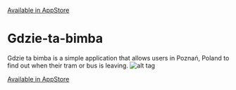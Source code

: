 [Available in AppStore](https://apps.apple.com/us/app/gdzie-ta-bimba/id1496494157)
# Gdzie-ta-bimba
Gdzie ta bimba is a simple application that allows users in Poznań, Poland to find out when their tram or bus is leaving.
![alt tag](https://cloud.githubusercontent.com/assets/20815468/17508771/de03103e-5e16-11e6-9bdb-580d3db23162.jpg)


[Available in AppStore](https://apps.apple.com/us/app/gdzie-ta-bimba/id1496494157)
